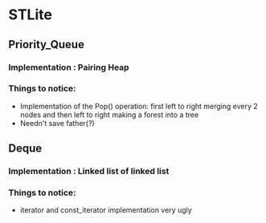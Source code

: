 # STLite
## Priority_Queue
### Implementation : Pairing Heap

### Things to notice: 
+ Implementation of the Pop() operation: first left to right merging every 2 nodes and then left to right making a forest into a tree
+ Needn't save father(?)

## Deque
### Implementation : Linked list of linked list
### Things to notice:
+ iterator and const_iterator implementation very ugly